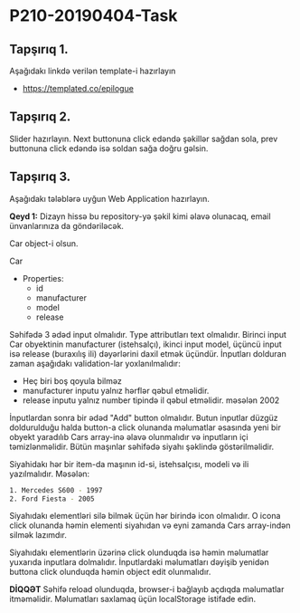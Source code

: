 # P210-20190404-Task

## Tapşırıq 1.

Aşağıdakı linkdə verilən template-i hazırlayın
- https://templated.co/epilogue

## Tapşırıq 2.
Slider hazırlayın. Next buttonuna click edəndə şəkillər sağdan sola, prev buttonuna click edəndə isə soldan sağa doğru gəlsin.

## Tapşırıq 3.
Aşağıdakı tələblərə uyğun Web Application hazırlayın.

**Qeyd 1:** Dizayn hissə bu repository-yə şəkil kimi əlavə olunacaq, email ünvanlarınıza da göndəriləcək.

Car object-i olsun.

Car
- Properties:
    - id
    - manufacturer
    - model
    - release

Səhifədə 3 ədəd input olmalıdır. Type attributları text olmalıdır. 
Birinci input Car obyektinin manufacturer (istehsalçı), ikinci input model, üçüncü input isə release (buraxılış ili) dəyərlərini daxil etmək üçündür. 
İnputları dolduran zaman aşağıdakı validation-lar yoxlanılmalıdır:
- Heç biri boş qoyula bilməz
- manufacturer inputu yalnız hərflər qəbul etməlidir.
- release inputu yalnız number tipində il qəbul etməlidir. məsələn 2002

İnputlardan sonra bir ədəd "Add" button olmalıdır. Butun inputlar düzgüz doldurulduğu halda button-a click olunanda məlumatlar əsasında yeni bir obyekt yaradılıb Cars array-inə əlavə olunmalıdır və inputların içi təmizlənməlidir. Bütün maşınlar səhifədə siyahı şəklində göstərilməlidir.

Siyahidakı hər bir item-da maşının id-si, istehsalçısı, modeli və ili yazılmalıdır. Məsələn:
```sh
1. Mercedes S600 - 1997
2. Ford Fiesta - 2005
```

Siyahıdakı elementləri silə bilmək üçün hər birində icon olmalıdır. O icona click olunanda həmin elementi siyahıdan və eyni zamanda Cars array-indən silmək lazımdır.

Siyahıdakı elementlərin üzərinə click olunduqda isə həmin məlumatlar yuxarıda inputlara dolmalıdır. İnputlardaki məlumatları dəyişib yenidən buttona click olunduqda həmin object edit olunmalıdır.

**DİQQƏT**
Səhifə reload olunduqda, browser-i bağlayıb açdıqda məlumatlar itməməlidir. Məlumatları saxlamaq üçün localStorage istifade edin.